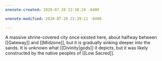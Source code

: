 ```yaml
---
onenote-created: 2020-07-28 22:38:24 -0400

onenote-modified: 2020-07-28 22:39:11 -0400

---
```


A massive shrine-covered city once existed here, about halfway between [[Gateway]] and [[Midzone]], but it is gradually sinking deeper into the sands. It is unknown what [[Divinity|gods]] it depicts, but it was likely constructed by the native peoples of [[Low Sacred]].
